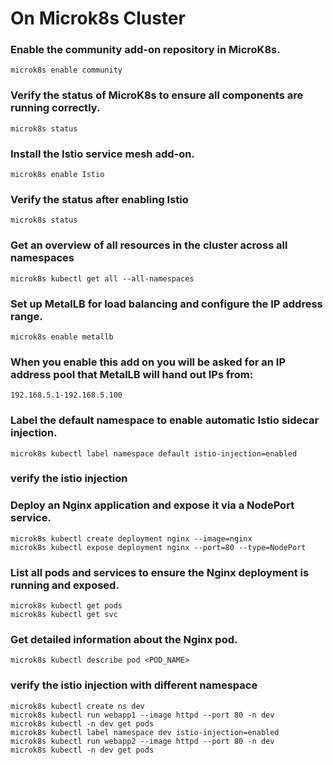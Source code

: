 # On Microk8s Cluster

### Enable the community add-on repository in MicroK8s.
```
microk8s enable community 
```

### Verify the status of MicroK8s to ensure all components are running correctly.
```
microk8s status
```

### Install the Istio service mesh add-on.
```
microk8s enable Istio
```

### Verify the status after enabling Istio
```.
microk8s status
```

### Get an overview of all resources in the cluster across all namespaces
```
microk8s kubectl get all --all-namespaces
```

### Set up MetalLB for load balancing and configure the IP address range.
```
microk8s enable metallb 
```
### When you enable this add on you will be asked for an IP address pool that MetalLB will hand out IPs from:

```
192.168.5.1-192.168.5.100  
```


### Label the default namespace to enable automatic Istio sidecar injection.
```
microk8s kubectl label namespace default istio-injection=enabled
```

### verify the istio injection
### Deploy an Nginx application and expose it via a NodePort service.
```
microk8s kubectl create deployment nginx --image=nginx
microk8s kubectl expose deployment nginx --port=80 --type=NodePort
```

### List all pods and services to ensure the Nginx deployment is running and exposed.
```
microk8s kubectl get pods
microk8s kubectl get svc
```

### Get detailed information about the Nginx pod.
```
microk8s kubectl describe pod <POD_NAME>
```


### verify the istio injection with different namespace
```
microk8s kubectl create ns dev
microk8s kubectl run webapp1 --image httpd --port 80 -n dev
microk8s kubectl -n dev get pods
microk8s kubectl label namespace dev istio-injection=enabled
microk8s kubectl run webapp2 --image httpd --port 80 -n dev
microk8s kubectl -n dev get pods
```

